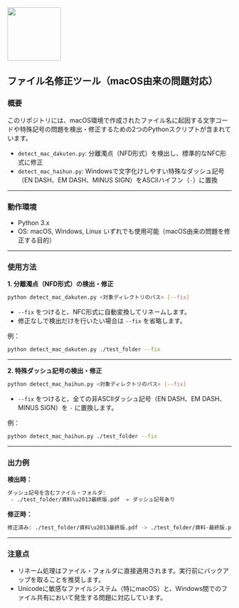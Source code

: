 <img src="https://r2cdn.perplexity.ai/pplx-full-logo-primary-dark%402x.png" class="logo" width="120"/>

## ファイル名修正ツール（macOS由来の問題対応）

### 概要

このリポジトリには、macOS環境で作成されたファイル名に起因する文字コードや特殊記号の問題を検出・修正するための2つのPythonスクリプトが含まれています。

- `detect_mac_dakuten.py`: 分離濁点（NFD形式）を検出し、標準的なNFC形式に修正
- `detect_mac_haihun.py`: Windowsで文字化けしやすい特殊なダッシュ記号（EN DASH、EM DASH、MINUS SIGN）をASCIIハイフン（`-`）に置換

---

### 動作環境

- Python 3.x
- OS: macOS, Windows, Linux いずれでも使用可能（macOS由来の問題を修正する目的）

---

### 使用方法

**1. 分離濁点（NFD形式）の検出・修正**

```bash
python detect_mac_dakuten.py <対象ディレクトリのパス> [--fix]
```

- `--fix` をつけると、NFC形式に自動変換してリネームします。
- 修正なしで検出だけを行いたい場合は `--fix` を省略します。

例：

```bash
python detect_mac_dakuten.py ./test_folder --fix
```


---

**2. 特殊ダッシュ記号の検出・修正**

```bash
python detect_mac_haihun.py <対象ディレクトリのパス> [--fix]
```

- `--fix` をつけると、全ての非ASCIIダッシュ記号（EN DASH、EM DASH、MINUS SIGN）を `-` に置換します。

例：

```bash
python detect_mac_haihun.py ./test_folder --fix
```


---

### 出力例

**検出時：**

```bash
ダッシュ記号を含むファイル・フォルダ:
 - ./test_folder/資料\u2013最終版.pdf  ← ダッシュ記号あり
```

**修正時：**

```bash
修正済み: ./test_folder/資料\u2013最終版.pdf -> ./test_folder/資料-最終版.pdf
```


---

### 注意点

- リネーム処理はファイル・フォルダに直接適用されます。実行前にバックアップを取ることを推奨します。
- Unicodeに敏感なファイルシステム（特にmacOS）と、Windows間でのファイル共有において発生する問題に対応しています。

